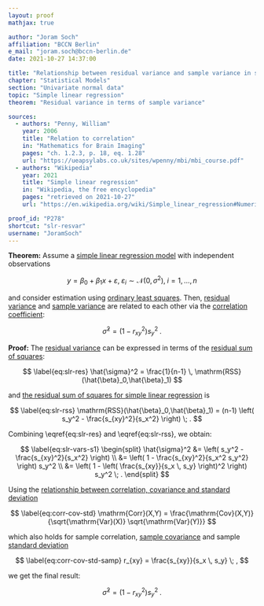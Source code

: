 ```yaml
---
layout: proof
mathjax: true

author: "Joram Soch"
affiliation: "BCCN Berlin"
e_mail: "joram.soch@bccn-berlin.de"
date: 2021-10-27 14:37:00

title: "Relationship between residual variance and sample variance in simple linear regression"
chapter: "Statistical Models"
section: "Univariate normal data"
topic: "Simple linear regression"
theorem: "Residual variance in terms of sample variance"

sources:
  - authors: "Penny, William"
    year: 2006
    title: "Relation to correlation"
    in: "Mathematics for Brain Imaging"
    pages: "ch. 1.2.3, p. 18, eq. 1.28"
    url: "https://ueapsylabs.co.uk/sites/wpenny/mbi/mbi_course.pdf"
  - authors: "Wikipedia"
    year: 2021
    title: "Simple linear regression"
    in: "Wikipedia, the free encyclopedia"
    pages: "retrieved on 2021-10-27"
    url: "https://en.wikipedia.org/wiki/Simple_linear_regression#Numerical_properties"

proof_id: "P278"
shortcut: "slr-resvar"
username: "JoramSoch"
---
```



**Theorem:** Assume a [simple linear regression model](/D/slr) with independent observations

$$ \label{eq:slr}
y = \beta_0 + \beta_1 x + \varepsilon, \; \varepsilon_i \sim \mathcal{N}(0, \sigma^2), \; i = 1,\ldots,n
$$

and consider estimation using [ordinary least squares](/P/slr-ols). Then, [residual variance](/D/resvar) and [sample variance](/D/var-samp) are related to each other via the [correlation coefficient](/D/corr):

$$ \label{eq:slr-vars}
\hat{\sigma}^2 = \left( 1 - r_{xy}^2 \right) s_y^2 \; .
$$


**Proof:** The [residual variance](/D/resvar) can be expressed in terms of the [residual sum of squares](/D/rss):

$$ \label{eq:slr-res}
\hat{\sigma}^2 = \frac{1}{n-1} \, \mathrm{RSS}(\hat{\beta}_0,\hat{\beta}_1)
$$

and [the residual sum of squares for simple linear regression](/P/slr-sss) is

$$ \label{eq:slr-rss}
\mathrm{RSS}(\hat{\beta}_0,\hat{\beta}_1) = (n-1) \left( s_y^2 - \frac{s_{xy}^2}{s_x^2} \right) \; .
$$

Combining \eqref{eq:slr-res} and \eqref{eq:slr-rss}, we obtain:

$$ \label{eq:slr-vars-s1}
\begin{split}
\hat{\sigma}^2 &= \left( s_y^2 - \frac{s_{xy}^2}{s_x^2} \right) \\
&= \left( 1 - \frac{s_{xy}^2}{s_x^2 s_y^2} \right) s_y^2 \\
&= \left( 1 - \left( \frac{s_{xy}}{s_x \, s_y} \right)^2 \right) s_y^2 \; .
\end{split}
$$

Using the [relationship between correlation, covariance and standard deviation](/D/corr)

$$ \label{eq:corr-cov-std}
\mathrm{Corr}(X,Y) = \frac{\mathrm{Cov}(X,Y)}{\sqrt{\mathrm{Var}(X)} \sqrt{\mathrm{Var}(Y)}}
$$

which also holds for sample correlation, [sample covariance](/D/cov-samp) and sample [standard deviation](/D/std)

$$ \label{eq:corr-cov-std-samp}
r_{xy} = \frac{s_{xy}}{s_x \, s_y} \; ,
$$

we get the final result:

$$ \label{eq:slr-vars-s2}
\hat{\sigma}^2 = \left( 1 - r_{xy}^2 \right) s_y^2 \; .
$$
